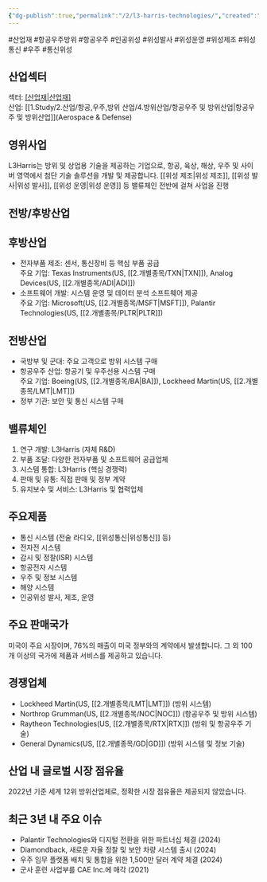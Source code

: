 ```yaml
---
{"dg-publish":true,"permalink":"/2/l3-harris-technologies/","created":"2024-11-06T21:18:22.019+09:00","updated":"2025-06-03T20:05:59.829+09:00"}
---
```


#산업재 #항공우주방위 #항공우주 #인공위성 #위성발사 #위성운영 #위성제조 #위성통신 #우주 #통신위성 

## 산업섹터

섹터: [[산업재\|산업재]](Industrials)  
산업: [[1.Study/2.산업/항공,우주,방위 산업/4.방위산업/항공우주 및 방위산업\|항공우주 및 방위산업]](Aerospace & Defense)

## 영위사업

L3Harris는 방위 및 상업용 기술을 제공하는 기업으로, 항공, 육상, 해상, 우주 및 사이버 영역에서 첨단 기술 솔루션을 개발 및 제공합니다. [[위성 제조\|위성 제조]], [[위성 발사\|위성 발사]], [[위성 운영\|위성 운영]] 등 밸류체인 전반에 걸쳐 사업을 진행 

## 전방/후방산업

## 후방산업

- 전자부품 제조: 센서, 통신장비 등 핵심 부품 공급  
    주요 기업: Texas Instruments(US, [[2.개별종목/TXN\|TXN]]), Analog Devices(US, [[2.개별종목/ADI\|ADI]])
- 소프트웨어 개발: 시스템 운영 및 데이터 분석 소프트웨어 제공  
    주요 기업: Microsoft(US, [[2.개별종목/MSFT\|MSFT]]), Palantir Technologies(US, [[2.개별종목/PLTR\|PLTR]])

## 전방산업

- 국방부 및 군대: 주요 고객으로 방위 시스템 구매
- 항공우주 산업: 항공기 및 우주선용 시스템 구매  
    주요 기업: Boeing(US, [[2.개별종목/BA\|BA]]), Lockheed Martin(US, [[2.개별종목/LMT\|LMT]])
- 정부 기관: 보안 및 통신 시스템 구매

## 밸류체인

1. 연구 개발: L3Harris (자체 R&D)
2. 부품 조달: 다양한 전자부품 및 소프트웨어 공급업체
3. 시스템 통합: L3Harris (핵심 경쟁력)
4. 판매 및 유통: 직접 판매 및 정부 계약
5. 유지보수 및 서비스: L3Harris 및 협력업체

## 주요제품

- 통신 시스템 (전술 라디오, [[위성통신\|위성통신]] 등)
- 전자전 시스템
- 감시 및 정찰(ISR) 시스템
- 항공전자 시스템
- 우주 및 정보 시스템
- 해양 시스템
- 인공위성 발사, 제조, 운영

## 주요 판매국가

미국이 주요 시장이며, 76%의 매출이 미국 정부와의 계약에서 발생합니다. 그 외 100개 이상의 국가에 제품과 서비스를 제공하고 있습니다.

## 경쟁업체

- Lockheed Martin(US, [[2.개별종목/LMT\|LMT]]) (방위 시스템)
- Northrop Grumman(US, [[2.개별종목/NOC\|NOC]]) (항공우주 및 방위 시스템)
- Raytheon Technologies(US, [[2.개별종목/RTX\|RTX]]) (방위 및 항공우주 기술)
- General Dynamics(US, [[2.개별종목/GD\|GD]]) (방위 시스템 및 정보 기술)

## 산업 내 글로벌 시장 점유율

2022년 기준 세계 12위 방위산업체로, 정확한 시장 점유율은 제공되지 않았습니다.

## 최근 3년 내 주요 이슈

- Palantir Technologies와 디지털 전환을 위한 파트너십 체결 (2024)
- Diamondback, 새로운 자율 정찰 및 보안 차량 시스템 출시 (2024)
- 우주 임무 플랫폼 배치 및 통합을 위한 1,500만 달러 계약 체결 (2024)
- 군사 훈련 사업부를 CAE Inc.에 매각 (2021)